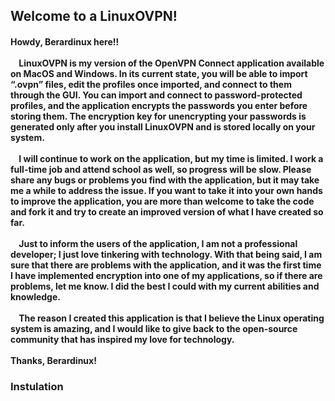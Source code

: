 <h2>Welcome to a LinuxOVPN!</h1>
<h4>
  Howdy, Berardinux here!!
  <br><br>
  &nbsp; &nbsp; LinuxOVPN is my version of the OpenVPN Connect application available on MacOS and Windows. In its current state, you will be able to import “.ovpn” files, edit the profiles once imported, and connect to them through the GUI. You can import and connect to password-protected profiles, and the application encrypts the passwords you enter before storing them. The encryption key for unencrypting your passwords is generated only after you install LinuxOVPN and is stored locally on your system. 
  <br><br>
  &nbsp; &nbsp; I will continue to work on the application, but my time is limited. I work a full-time job and attend school as well, so progress will be slow. Please share any bugs or problems you find with the application, but it may take me a while to address the issue. If you want to take it into your own hands to improve the application, you are more than welcome to take the code and fork it and try to create an improved version of what I have created so far.
  <br><br>
  &nbsp; &nbsp; Just to inform the users of the application, I am not a professional developer; I just love tinkering with technology. With that being said, I am sure that there are problems with the application, and it was the first time I have implemented encryption into one of my applications, so if there are problems, let me know. I did the best I could with my current abilities and knowledge.
  <br><br>
  &nbsp; &nbsp; The reason I created this application is that I believe the Linux operating system is amazing, and I would like to give back to the open-source community that has inspired my love for technology.
  <br><br>
  Thanks, Berardinux!
</h4>

<h3>Instulation</h3>
